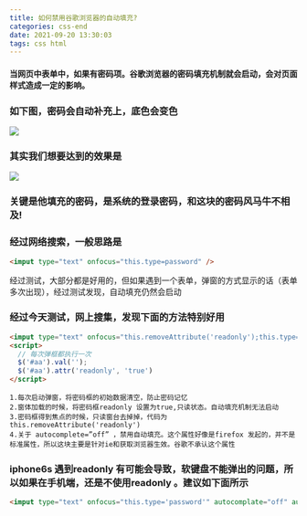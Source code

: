 ```yaml
---
title: 如何禁用谷歌浏览器的自动填充?
categories: css-end
date: 2021-09-20 13:30:03
tags: css html
---
```


#### 当网页中表单中，如果有密码项。谷歌浏览器的密码填充机制就会启动，会对页面样式造成一定的影响。
### 如下图，密码会自动补充上，底色会变色
<img src="/images/img-folder/2021/1.png">
<!-- more -->

### 其实我们想要达到的效果是
<img src="/images/img-folder/2021/2.png">

### 关键是他填充的密码，是系统的登录密码，和这块的密码风马牛不相及!
### 经过网络搜索，一般思路是

```html
<imput type="text" onfocus="this.type=password" />
```

经过测试，大部分都是好用的，但如果遇到一个表单，弹窗的方式显示的话（表单多次出现），经过测试发现，自动填充仍然会启动

### 经过今天测试，网上搜集，发现下面的方法特别好用
```html
<imput type="text" onfocus="this.removeAttribute('readonly');this.type='password'" autocomplate="off" id="aa"  />
<script>
  // 每次弹框都执行一次
  $('#aa').val('');
  $('#aa').attr('readonly', 'true')
</script>
```

```
1.每次启动弹窗，将密码框的初始数据清空，防止密码记忆
2.窗体加载的时候，将密码框readonly 设置为true,只读状态。自动填充机制无法启动
3.密码框得到焦点的时候，只读窗台去掉掉，代码为 this.removeAttribute('readonly')
4.关于 autocomplete=”off” ，禁用自动填充。这个属性好像是firefox 发起的，并不是标准属性，所以这块主要是针对ie和获取浏览器生效。谷歌不承认这个属性
```

### iphone6s 遇到readonly 有可能会导致，软键盘不能弹出的问题，所以如果在手机端，还是不使用readonly 。建议如下面所示
```html
<imput type="text" onfocus="this.type='password'" autocomplate="off" autocomplate="off" id="aa"  />
```